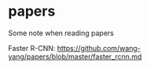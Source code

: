 # papers
Some note when reading papers

Faster R-CNN: <https://github.com/wang-yang/papers/blob/master/faster_rcnn.md>
